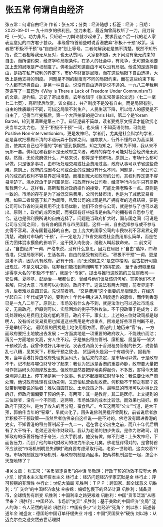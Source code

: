 # 张五常  何谓自由经济

张五常：何谓自由经济
作者：张五常；分类：经济随想；标签：经济 ；日期：2022-09-01
一
九十四岁的佛利民，宝刀未老，最近向曾荫权斩了一刀，用刀背吧（一笑）。功力非凡，只轻轻一刀舆论就吵起来了。要求我这个后一代的老人家表达意见的四方君子甚众。
事缘曾特首前些时说香港放弃“积极不干预”政策，读者把“积极不干预”与“自由经济”划上等号。二者何解我老是搞不清楚。既然不知所指，说二者相等我无从反对，也无从赞同。
大家都知道，天下间没有毫无约束的自由，而所谓约束，经济学称局限条件。在多人的社会中，有竞争，无可避免地要加上去的局限是产权制度了。佛老当然知道自由不可以没有局限。他说的是选择自由，是指在私产权利的界定下，市价与财富是局限，而在这些局限下自由选择，大致上是他支持的制度。
问题是不同的制度有不同的局限约束，而在这些约束下每个人都有选择自由，是另一种自由，说没有自由选择是说不通的。一九八三年我用英语写了一篇题为《Why Is There a Lack of Freedom Under Communism?》的文章，是约稿，忘记了寄出发表，去年收辑于《张五常英语论文选》（七二一至七二七页），高斯读后欣赏。该文指出，共产制度不是没有自由，而是局限有别，自由的性质跟吁不同，可惜这局限不利生产，人民生活下降，所以给人的感受是不自由了。记得当年完稿后，第一个大声拍掌的是Chris Hall，第二个是Yoram Barzel，轮到萧满章是第三个了。辩证逻辑不简单，读者要找原文细读才能欣赏老夫当年之功力也。
至于“积极不干预”一词，也头痛！不知英语何物，可能是Positive Non-interventionism，更是发神经。学者们，尤其是社会科学的学者，老是喜欢把模糊不清的术语玩弄于指掌之间，自欺欺人，行外不懂的以为高深莫测，使其实自己也不懂的“学者”感到飘飘然。知之为知之，不知为不知，我从来不玩那一套。佛利民和我都不是无政府主义者。政府的存在不可能对社会经济毫无贡献。然而，无论政府做什么，严格来说，都算是干预市场。原则上，市场什么都可以做，只是很多事项，由市场处理交易或社会费用过高，政府从事可以节省这些费用。原则上，政府的成因与公司或企业的成因没有什么不同。问题是，一家公司之内的成员的权利不容易界定得清楚，而推到庞大如政府的公司，其权利界定更不容易清楚了。混水摸鱼于是司空见惯。把政府作为公司看，经济学行内似乎只有高斯和我两个人。这样看，高斯和我对政府操作的接受，可能比佛老略多一点。原则是一致的。市场的存在是为了减低交易费用，公司代替市场，也是为了减低交易费用。如果二者皆基于私产为局限，私营公司的出现是私产拥有者的选择结果，要是公司可以节省的交易费用不比市场优胜，他们不会参与公司，就是参与了也可以退出。原则上，政府的成因类同，而美国有好些城市是由私产的拥有者自愿参与组合。这也是佛利民所说的自由选择了。问题是当政府扩大时，国与国之间（可说是公司与公司之间），各有各的国界与市民国籍。这样一来，自由选择参与或不参与变得不容易。没有国籍选择的自由，加上庞大的国家公司的市民权利不容易界定得清楚，政府对市场的“干预”，不一定是为了节省交易或社会费用那么简单，而是在压力团体混水摸鱼的影响下，这干预入肉伤身，纳税人叫起救命来。
二
前文可见，“自由经济”一词，严格来说，没有什么意思，因为在局限下“自由”选择，四海皆准，只是局限不同，生活各异，自由的感受有别而已。“积极不干预”一词，更是混淆不清，因为凡有政府，必有干预，而“无政府主义”是空中楼阁，盘古初开可能出现过，不是文明之物，除非我们能找到陶渊明笔下的桃花源。
至于香港糊里糊涂得享大名的“积极不干预”，我是个“专家”。提出与推行这政策的三位财政司──郭伯伟、夏鼎基、彭励治──我都认识，曾经与他们谈及该词何解。其实他们不求甚解，只说大意：市场可以办到的，政府不干。这说法有两大问题，前者界定不清，后者难以自圆其说。先说前者吧。
“交易费用”这个重要的局限理念，在经济学起自三十年代或更早的，要到六十年代中期才进入制度运作的思维，而传到香港已是一九八二年了。原则上，市场没有什么办不到，就是法治也可以通过市场成交，无需政府。但原则可以，实际困难的例子不胜枚举。不干预政策于是成为：市场处理的交易费用比政府低的项目，政府不干。事实上，上述的三位财政司都是聪明人，没有听过交易费用也知道这些费用是考虑重点。困难是好些项目判断不易，于是举棋不定。
最明显的困扰是土地使用那方面。香港的土地历来“官”有。一方面政府要把土地放出去发展；一方面卖地是一项重要的政府收入，不能贱价而沽；再另一方面地价太高，穷人住不起，于是搞出租务管制、廉租屋、居屋等──皆大干预政策也。我曾作过好几年研究，发表过两篇关于香港租务管制的长文，说管情乱七八糟，见笑天下，积极干预之致也。
货运码头是另一个有趣例子。据我所知，当年香港打算由政府处理货运码头，但后来的决定，是市场可以做，于是政府不干。记不起与哪位财爷吵了起来：我认为货运是香港的重要命脉，政府要大量把可作货运码头的海岸放出去。但政府显然要把岸地卖得起价，不多放，害得今天被深圳迎头赶上。停车场是另一个故事。也记不起跟哪位财爷争论：我说要让地产商处理，他说政府处理有成功先例，又恐怕私营会乱收费。何积极不干预之有耶？这就带到我要说的后者：难以自圆其说。土地政策之外，最明显的市场可以办得比政府好，但政府偏偏要干预的例子，有两项：其一是教育，其二是医疗。上文提到的三位财爷，没有一个不同意，这两项，市场处理的成本比较低，而效果也较好。但政府干预这些，是为了收入的再分配，蚕食私产。今天这两项“公立”当道，是大干预，郭伯伟当年的“誓章”，早就火化了。回头说佛利民批评曾荫权，前者说后者放弃积极不干预政策──虽然后者仿佛亲自这样说──是不对的。佛老没有跟进香港的史实，不知香港的租务管制起于一九二一，远在曾老弟出生之前，而八十年代后期有了大干特干，老弟还没有作财政司。我认为老弟的初步失误，是作为财政司，明知政府的乐善好施过于夸张，应大手削减，他没有做。做不到吧：上头发神经，下面皆压力，而到了他的年代财政司的权力所余无几矣。佛老批评得对的，是曾特首不应该说“市场机制明显失调时”政府要考虑采取行动。老弟一世聪明，这次咬着??根。市场机制就是市场机制，与政府机制是两回事。把两种机制混在一起，怎会不天旋地转了？

相关文章：
张五常：“劣币驱逐良币”的神话
吴敬琏：行政干预的功效不应夸大
杨小凯：好资本主义和坏资本主义
林行止：经济问题经济学家沉默是金
林行止：评可预期的非理性
林行止：世纪大骗局
巩胜利：ＴＰＰ：跨国家、超全球意义
巩胜利：“广交会”的中国经济命脉
仝宗锦：婚姻包裹下的经济计算
巩胜利：储备货币，全球情势有新变
巩胜利：中国利率之路更艰难
巩胜利：中国“货币泛滥”从哪里来？
巩胜利：中国经济、市场新“变异”
巩胜利：基于美欧的中国经济“变局”
迷人的海：令人茫然的结论
巩胜利：中国有多少“计划经济”死角？
刘以栋：简述普通年金
谢盛友：德国盼中国订单纾缓失业
叶檀：中国“买国货令”硬伤
刘以栋：从迈克尔杰克逊突然去世话理财